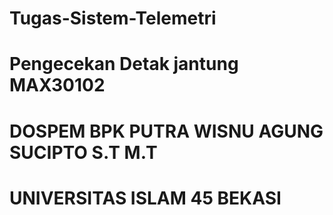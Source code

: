# Tugas-Sistem-Telemetri
<h1>Pengecekan Detak jantung MAX30102</h1>
<h1>DOSPEM BPK PUTRA WISNU AGUNG SUCIPTO S.T M.T</h1>
<h1>UNIVERSITAS ISLAM 45 BEKASI</h1>
